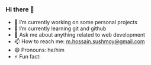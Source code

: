 ### Hi there 👋

- 🔭 I’m currently working on some personal projects
- 🌱 I’m currently learning git and github
- 💬 Ask me about anything related to web development
- 📫 How to reach me: m.hossain.sushmoy@gmail.com
- 😄 Pronouns: he/him
- ⚡ Fun fact: 
